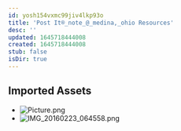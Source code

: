 ```yaml
---
id: yosh154vxmc99jiv4lkp93o
title: 'Post It®_note_@_medina,_ohio Resources'
desc: ''
updated: 1645718444008
created: 1645718444008
stub: false
isDir: true
---
```

## Imported Assets
- ![Picture.png](/assets/picture-w2a42vhf3qco.png)
- ![IMG_20160223_064558.png](/assets/img_20160223_064558-qgtovvtg2btg.png)
